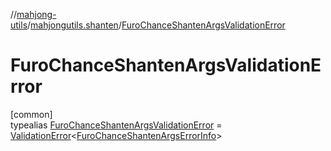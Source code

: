 //[mahjong-utils](../../../index.md)/[mahjongutils.shanten](../index.md)/[FuroChanceShantenArgsValidationError](index.md)

# FuroChanceShantenArgsValidationError

[common]\
typealias [FuroChanceShantenArgsValidationError](index.md) = [ValidationError](../../mahjongutils/-validation-error/index.md)&lt;[FuroChanceShantenArgsErrorInfo](../-furo-chance-shanten-args-error-info/index.md)&gt;
